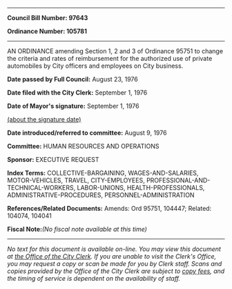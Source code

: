 

********

**Council Bill Number: 97643**
   
**Ordinance Number: 105781**
********

 AN ORDINANCE amending Section 1, 2 and 3 of Ordinance 95751 to change the criteria and rates of reimbursement for the authorized use of private automobiles by City officers and employees on City business.

**Date passed by Full Council:** August 23, 1976
   
**Date filed with the City Clerk:** September 1, 1976
   
**Date of Mayor's signature:** September 1, 1976
   
[(about the signature date)](/~public/approvaldate.htm)
   
   
   
**Date introduced/referred to committee:** August 9, 1976
   
**Committee:** HUMAN RESOURCES AND OPERATIONS
   
**Sponsor:** EXECUTIVE REQUEST
   
   
**Index Terms:** COLLECTIVE-BARGAINING, WAGES-AND-SALARIES, MOTOR-VEHICLES, TRAVEL, CITY-EMPLOYEES, PROFESSIONAL-AND-TECHNICAL-WORKERS, LABOR-UNIONS, HEALTH-PROFESSIONALS, ADMINISTRATIVE-PROCEDURES, PERSONNEL-ADMINISTRATION

**References/Related Documents:** Amends: Ord 95751, 104447; Related: 104074, 104041

**Fiscal Note:**_(No fiscal note available at this time)_
********

_No text for this document is available on-line. You may view this document at [the Office of the City Clerk](http://www.seattle.gov/leg/clerk/contactUs.htm). If you are unable to visit the Clerk's Office, you may request a copy or scan be made for you by Clerk staff. Scans and copies provided by the Office of the City Clerk are subject to [copy fees](http://clerk.seattle.gov/~public/clerkfees.htm), and the timing of service is dependent on the availability of staff._

